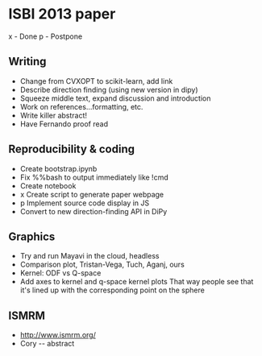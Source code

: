 # ISBI 2013 paper

x - Done
p - Postpone

## Writing

- Change from CVXOPT to scikit-learn, add link
- Describe direction finding (using new version in dipy)
- Squeeze middle text, expand discussion and introduction
- Work on references...formatting, etc. 
- Write killer abstract!
- Have Fernando proof read

## Reproducibility & coding

- Create bootstrap.ipynb
- Fix %%bash to output immediately like !cmd
- Create notebook
- x Create script to generate paper webpage
- p Implement source code display in JS
- Convert to new direction-finding API in DiPy

## Graphics

- Try and run Mayavi in the cloud, headless
- Comparison plot, Tristan-Vega, Tuch, Aganj, ours
- Kernel: ODF vs Q-space
- Add axes to kernel and q-space kernel plots
  That way people see that it's lined up with the corresponding point on the
  sphere

## ISMRM

- <http://www.ismrm.org/>
- Cory -- abstract

